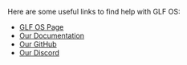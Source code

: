 Here are some useful links to find help with GLF OS:

* [GLF OS Page](https://www.gaminglinux.fr/glf-os/)
* [Our Documentation](https://gaming-linux-fr.github.io/GLF-OS/)
* [Our GitHub](https://github.com/Gaming-Linux-FR/GLF-OS/)
* [Our Discord](https://discord.gg/tqXyUMEwq3)
